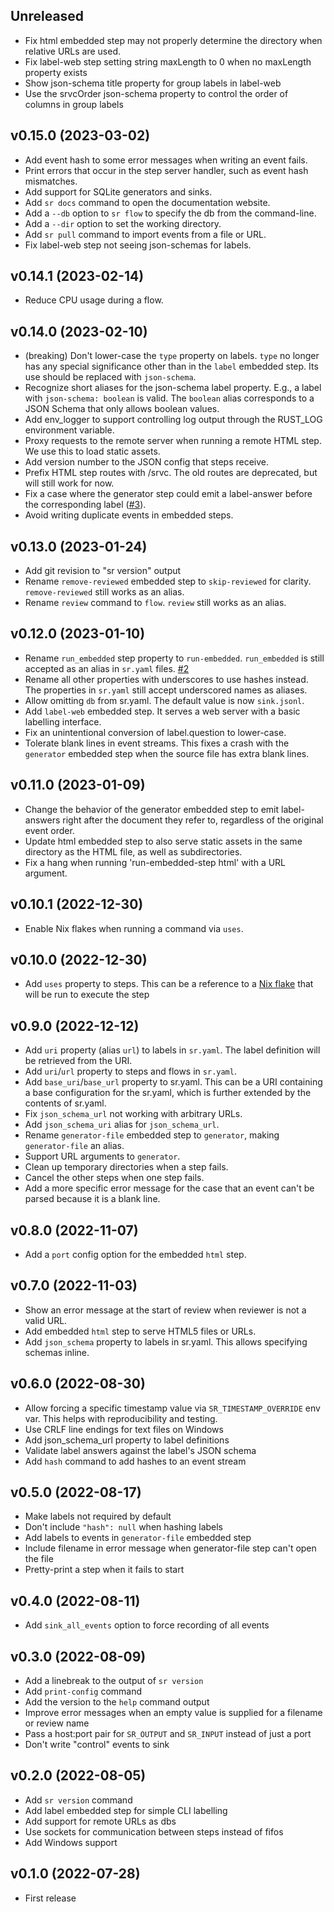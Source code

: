 ## Unreleased

- Fix html embedded step may not properly determine the directory when relative URLs are used.
- Fix label-web step setting string maxLength to 0 when no maxLength property exists
- Show json-schema title property for group labels in label-web
- Use the srvcOrder json-schema property to control the order of columns in group labels

## v0.15.0 (2023-03-02)

- Add event hash to some error messages when writing an event fails.
- Print errors that occur in the step server handler, such as event hash mismatches.
- Add support for SQLite generators and sinks.
- Add `sr docs` command to open the documentation website.
- Add a `--db` option to `sr flow` to specify the db from the command-line.
- Add a `--dir` option to set the working directory.
- Add `sr pull` command to import events from a file or URL.
- Fix label-web step not seeing json-schemas for labels.

## v0.14.1 (2023-02-14)

- Reduce CPU usage during a flow.

## v0.14.0 (2023-02-10)

- (breaking) Don't lower-case the `type` property on labels. `type` no longer has any special significance other than in the `label` embedded step. Its use should be replaced with `json-schema`.
- Recognize short aliases for the json-schema label property. E.g., a label with `json-schema: boolean` is valid. The `boolean` alias corresponds to a JSON Schema that only allows boolean values.
- Add env_logger to support controlling log output through the RUST_LOG environment variable.
- Proxy requests to the remote server when running a remote HTML step. We use this to load static assets.
- Add version number to the JSON config that steps receive.
- Prefix HTML step routes with /srvc. The old routes are deprecated, but will still work for now.
- Fix a case where the generator step could emit a label-answer before the corresponding label ([#3](https://github.com/insilica/rs-srvc/issues/3)).
- Avoid writing duplicate events in embedded steps.

## v0.13.0 (2023-01-24)

- Add git revision to "sr version" output
- Rename `remove-reviewed` embedded step to `skip-reviewed` for clarity. `remove-reviewed` still works as an alias.
- Rename `review` command to `flow`. `review` still works as an alias.

## v0.12.0 (2023-01-10)

- Rename `run_embedded` step property to `run-embedded`. `run_embedded` is still accepted as an alias in `sr.yaml` files. [#2](https://github.com/insilica/rs-srvc/issues/2)
- Rename all other properties with underscores to use hashes instead. The properties in `sr.yaml` still accept underscored names as aliases.
- Allow omitting `db` from sr.yaml. The default value is now `sink.jsonl`.
- Add `label-web` embedded step. It serves a web server with a basic labelling interface.
- Fix an unintentional conversion of label.question to lower-case.
- Tolerate blank lines in event streams. This fixes a crash with the `generator` embedded step when the source file has extra blank lines.

## v0.11.0 (2023-01-09)

- Change the behavior of the generator embedded step to emit label-answers
  right after the document they refer to, regardless of the original event
  order.
- Update html embedded step to also serve static assets in the same directory
  as the HTML file, as well as subdirectories.
- Fix a hang when running 'run-embedded-step html' with a URL argument.

## v0.10.1 (2022-12-30)

- Enable Nix flakes when running a command via `uses`.

## v0.10.0 (2022-12-30)

- Add `uses` property to steps. This can be a reference to a [Nix flake](https://nixos.org/manual/nix/stable/command-ref/new-cli/nix3-flake.html#examples) that will be run to execute the step

## v0.9.0 (2022-12-12)

- Add `uri` property (alias `url`) to labels in `sr.yaml`. The label definition will be retrieved from the URI.
- Add `uri`/`url` property to steps and flows in `sr.yaml`.
- Add `base_uri`/`base_url` property to sr.yaml. This can be a URI containing a base configuration for the sr.yaml, which is further extended by the contents of sr.yaml.
- Fix `json_schema_url` not working with arbitrary URLs.
- Add `json_schema_uri` alias for `json_schema_url`.
- Rename `generator-file` embedded step to `generator`, making `generator-file` an alias.
- Support URL arguments to `generator`.
- Clean up temporary directories when a step fails.
- Cancel the other steps when one step fails.
- Add a more specific error message for the case that an event can't be parsed because it is a blank line.

## v0.8.0 (2022-11-07)

- Add a `port` config option for the embedded `html` step.

## v0.7.0 (2022-11-03)

- Show an error message at the start of review when reviewer is not a
  valid URL.
- Add embedded `html` step to serve HTML5 files or URLs.
- Add `json_schema` property to labels in sr.yaml. This allows specifying schemas inline.

## v0.6.0 (2022-08-30)

- Allow forcing a specific timestamp value via `SR_TIMESTAMP_OVERRIDE` env var. This helps with reproducibility and testing.
- Use CRLF line endings for text files on Windows
- Add json_schema_url property to label definitions
- Validate label answers against the label's JSON schema
- Add `hash` command to add hashes to an event stream

## v0.5.0 (2022-08-17)

- Make labels not required by default
- Don't include `"hash": null` when hashing labels
- Add labels to events in `generator-file` embedded step
- Include filename in error message when generator-file step can't open the file
- Pretty-print a step when it fails to start

## v0.4.0 (2022-08-11)

- Add `sink_all_events` option to force recording of all events

## v0.3.0 (2022-08-09)

- Add a linebreak to the output of `sr version`
- Add `print-config` command
- Add the version to the `help` command output
- Improve error messages when an empty value is supplied for a filename or review name
- Pass a host:port pair for `SR_OUTPUT` and `SR_INPUT` instead of just a port
- Don't write "control" events to sink

## v0.2.0 (2022-08-05)
- Add `sr version` command
- Add label embedded step for simple CLI labelling
- Add support for remote URLs as dbs
- Use sockets for communication between steps instead of fifos
- Add Windows support

## v0.1.0 (2022-07-28)
- First release
